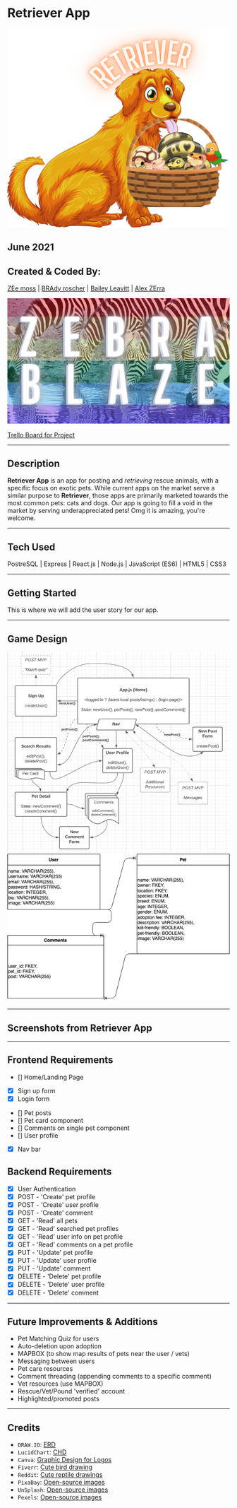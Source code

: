 # Retriever App
![Retriever App Logo](./assets/images/retrieverLogo.png)
## June 2021


## Created & Coded By:
[ZEe moss](https://www.linkedin.com/in/lindsey-zee-moss/) | [BRAdy roscher](https://www.linkedin.com/in/brady-roscher-291521212/) | [Bailey Leavitt](https://www.linkedin.com/in/baileyleavitt/) | [Alex ZErra](https://www.linkedin.com/in/alexander-zerra-a2737788/)

![Zebra Blaze Team Logo](./assets/images/TeamZebraBlaze_smol.png)

[Trello Board for Project](https://trello.com/b/47z1in78/retriever-app)
***

## Description
**Retriever App** is an app for posting and *retrieving* rescue animals, with a specific focus on exotic pets. While current apps on the market serve a similar purpose to **Retriever**, those apps are primarily marketed towards the most common pets: cats and dogs. Our app is going to fill a void in the market by serving underappreciated pets! Omg it is amazing, you're welcome.

***

## Tech Used
PostreSQL | Express | React.js | Node.js | JavaScript (ES6) | HTML5 | CSS3

***

## Getting Started
This is where we will add the user story for our app.

***

## Game Design
![Retriever App Component Hierarchy Diagram](./assets/images/retriever_CHD.png)
![Retriever App Entity Relationship Diagram](./assets/images/Retriever_ERD.png)

***

## Screenshots from Retriever App

***

## Frontend Requirements
- [] Home/Landing Page
- [X] Sign up form
- [X] Login form
- [] Pet posts
- [] Pet card component
- [] Comments on single pet component
- [] User profile
- [X] Nav bar

## Backend Requirements
- [X] User Authentication
- [X] POST - 'Create' pet profile
- [X] POST - 'Create' user profile
- [X] POST - 'Create' comment
- [X] GET - 'Read' all pets
- [X] GET - 'Read' searched pet profiles
- [X] GET - 'Read' user info on pet profile
- [X] GET - 'Read' comments on a pet profile
- [X] PUT - 'Update' pet profile
- [X] PUT - 'Update' user profile
- [X] PUT - 'Update' comment
- [X] DELETE - 'Delete' pet profile
- [X] DELETE - 'Delete' user profile
- [X] DELETE - 'Delete' comment

***

## Future Improvements & Additions
- Pet Matching Quiz for users
- Auto-deletion upon adoption
- MAPBOX (to show map results of pets near the user / vets)
- Messaging between users
- Pet care resources
- Comment threading (appending comments to a specific comment)
- Vet resources (use MAPBOX)
- Rescue/Vet/Pound 'verified' account
- Highlighted/promoted posts

***

## Credits
- `DRAW.IO`: [ERD](https://app.diagrams.net/)
- `LucidChart`: [CHD](https://lucid.app/)
- `Canva`: [Graphic Design for Logos](https://www.canva.com/)
- `Fiverr`: [Cute bird drawing](https://www.fiverr.com/emabrumercek/)
- `Reddit`: [Cute reptile drawings](https://www.reddit.com/r/SnakesWithHats/)
- `PixaBay`: [Open-source images](https://pixabay.com/)
- `UnSplash`: [Open-source images](https://unsplash.com/)
- `Pexels`: [Open-source images](https://www.pexels.com/)